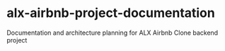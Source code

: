 # alx-airbnb-project-documentation
Documentation and architecture planning for ALX Airbnb Clone backend project
